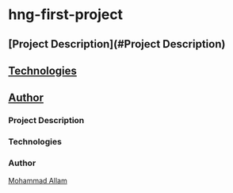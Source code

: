 # hng-first-project

## [Project Description](#Project Description)
## [Technologies](#Technologies)
## [Author](#Author)

### Project Description

### Technologies


### Author
[Mohammad Allam](http://freelancegy.club)
